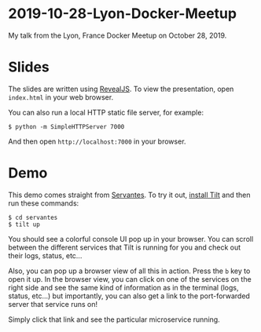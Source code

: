 # 2019-10-28-Lyon-Docker-Meetup

My talk from the Lyon, France Docker Meetup on October 28, 2019.

# Slides

The slides are written using [RevealJS](https://revealjs.com). To view the presentation, open `index.html` in your web browser.

You can also run a local HTTP static file server, for example:

```console
$ python -m SimpleHTTPServer 7000
```

And then open `http://localhost:7000` in your browser.

# Demo

This demo comes straight from [Servantes](https://github.com/windmilleng/servantes). To try it out, [install Tilt](https://docs.tilt.dev/install.html) and then run these commands:

```console
$ cd servantes
$ tilt up
```

You should see a colorful console UI pop up in your browser. You can scroll between the different services that Tilt is running for you and check out their logs, status, etc...

Also, you can pop up a browser view of all this in action. Press the `b` key to open it up. In the browser view, you can click on one of the services on the right side and see the same kind of information as in the terminal (logs, status, etc...) but importantly, you can also get a link to the port-forwarded server that service runs on!

Simply click that link and see the particular microservice running.